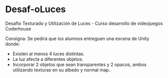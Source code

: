 # Desaf-oLuces
Desafío Texturado y Utilización de Luces - Curso desarrollo de videojuegos Coderhouse

Consigna:
Se pedirá que los alumnos entreguen una escena de Unity donde:
- Existen al menos 4 luces distintas.
- La luz afecta a diferentes objetos.
- Incorporar 2 objetos que sean transparentes y 2 opacos, ambos utilizando texturas en su albedo y normal map.

